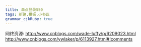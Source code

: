```yaml
---
title: 单点登录SS0
tags: 新建,模板,小书匠
grammar_cjkRuby: true
---
```



网终资源:
http://www.cnblogs.com/wade-luffy/p/6209023.html
http://www.cnblogs.com/ywlaker/p/6113927.html#!comments